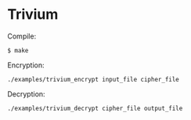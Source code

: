 # Trivium

Compile:

```
$ make
```

Encryption:

```
./examples/trivium_encrypt input_file cipher_file
```
Decryption:

```
./examples/trivium_decrypt cipher_file output_file
```

